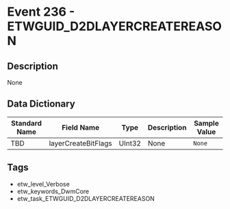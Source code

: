 # Event 236 - ETWGUID_D2DLAYERCREATEREASON

## Description
None

## Data Dictionary
|Standard Name|Field Name|Type|Description|Sample Value|
|---|---|---|---|---|
|TBD|layerCreateBitFlags|UInt32|None|`None`|

## Tags
* etw_level_Verbose
* etw_keywords_DwmCore
* etw_task_ETWGUID_D2DLAYERCREATEREASON